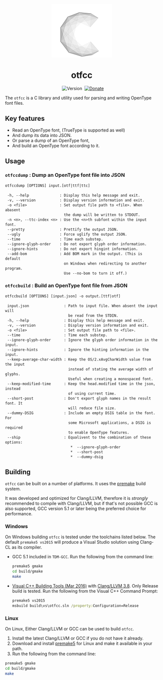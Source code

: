 <p align="center"><img src="https://raw.githubusercontent.com/caryll/design/master/caryll-logo-libs-githubreadme.png" width=200></p><h1 align="center">otfcc</h1><p align="center"><a target="_blank" href="https://travis-ci.org/caryll/otfcc"><img src="https://travis-ci.org/caryll/otfcc.svg?branch=master" alt=""></a> <a target="_blank" href="https://ci.appveyor.com/project/be5invis/otfcc"><img src="https://ci.appveyor.com/api/projects/status/github/caryll/otfcc?branch=master&amp;svg=true" alt=""></a> <img src="https://img.shields.io/github/release/caryll/otfcc.svg" alt="Version"> <a target="_blank" href="https://github.com/caryll/otfcc/blob/master/LICENSE"><img src="https://img.shields.io/github/license/caryll/otfcc.svg" alt=""></a> <a target="_blank" href="http://7xpe0v.com1.z0.glb.clouddn.com/aeqr9bewtqtvpkpl18.png"><img src="https://img.shields.io/badge/donate-alipay-orange.svg" alt="Donate"></a></p>

The `otfcc` is a C library and utility used for parsing and writing OpenType font files.

## Key features

* Read an OpenType font, (TrueType is supported as well)
* And dump its data into JSON.
* Or parse a dump of an OpenType font,
* And build an OpenType font according to it.

## Usage

### `otfccdump` : Dump an OpenType font file into JSON
```
otfccdump [OPTIONS] input.[otf|ttf|ttc]

 -h, --help              : Display this help message and exit.
 -v, --version           : Display version information and exit.
 -o <file>               : Set output file path to <file>. When abasent
                           the dump will be written to STDOUT.
 -n <n>, --ttc-index <n> : Use the <n>th subfont within the input font.
 --pretty                : Prettify the output JSON.
 --ugly                  : Force uglify the output JSON.
 --time                  : Time each substep.
 --ignore-glyph-order    : Do not export glyph order information.
 --ignore-hints          : Do not export hingint information.
 --add-bom               : Add BOM mark in the output. (This is default
                           on Windows when redirecting to another program.
                           Use --no-bom to turn it off.)
```

### `otfccbuild` : Build an OpenType font file from JSON
```
otfccbuild [OPTIONS] [input.json] -o output.[ttf|otf]

 input.json                : Path to input file. When absent the input will
                             be read from the STDIN.
 -h, --help                : Display this help message and exit.
 -v, --version             : Display version information and exit.
 -o <file>                 : Set output file path to <file>.
 --time                    : Time each substep.
 --ignore-glyph-order      : Ignore the glyph order information in the input.
 --ignore-hints            : Ignore the hinting information in the input.
 --keep-average-char-width : Keep the OS/2.xAvgCharWidth value from the input
                             instead of stating the average width of glyphs.
                             Useful when creating a monospaced font.
 --keep-modified-time      : Keep the head.modified time in the json, instead
                             of using current time.
 --short-post              : Don't export glyph names in the result font. It
                             will reduce file size.
 --dummy-DSIG              : Include an empty DSIG table in the font. For
                             some Microsoft applications, a DSIG is required
                             to enable OpenType features.
 --ship                    : Equalivent to the combination of these options:
                              *  --ignore-glyph-order
                              *  --short-post
                              *  --dummy-dsig
```

## Building

`otfcc` can be built on a number of platforms. It uses the [premake](http://premake.github.io/) build system.

It was developed and optimized for Clang/LLVM, therefore it is *strongly* recommended to compile with Clang/LLVM, but if that's not possible GCC is also supported, GCC version 5.1 or later being the preferred choice for performance.

### Windows

On Windows building `otfcc` is tested under the toolchains listed below. The default `premake5 vs2015` will produce a Visual Studio solution using Clang-CL as its compiler.

* GCC 5.1 included in `TDM-GCC`. Run the following from the command line:

  ```bash
  premake5 gmake
  cd build/gmake
  make
  ```

* [Visual C++ Building Tools (Mar 2016)](https://blogs.msdn.microsoft.com/vcblog/2016/03/31/announcing-the-official-release-of-the-visual-c-build-tools-2015/) with [Clang/LLVM 3.8](http://clang.llvm.org/). Only Release build is tested. Run the following from the Visual C++ Command Prompt:

  ```bat
  premake5 vs2015
  msbuild build\vs\otfcc.sln /property:Configuration=Release
  ```

### Linux

On Linux, Either Clang/LLVM or GCC can be used to build `otfcc`.

1. Install the latest Clang/LLVM or GCC if you do not have it already.
2. Download and install [premake5](http://premake.github.io/) for Linux and make it available in your path.
3. Run the following from the command line:

```bash
premake5 gmake
cd build/gmake
make
```

